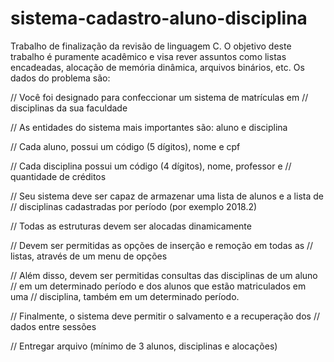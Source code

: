 # sistema-cadastro-aluno-disciplina

Trabalho de finalização da revisão de linguagem C.
O objetivo deste trabalho é puramente acadêmico e visa rever assuntos como listas encadeadas, alocação de memória dinâmica, arquivos binários, etc.
Os dados do problema são:

// Você foi designado para confeccionar um sistema de matrículas em
// disciplinas da sua faculdade

// As entidades do sistema mais importantes são: aluno e disciplina

// Cada aluno, possui um código (5 dígitos), nome e cpf

// Cada disciplina possui um código (4 dígitos), nome, professor e
// quantidade de créditos

// Seu sistema deve ser capaz de armazenar uma lista de alunos e a lista de
// disciplinas cadastradas por período (por exemplo 2018.2)

// Todas as estruturas devem ser alocadas dinamicamente

// Devem ser permitidas as opções de inserção e remoção em todas as
// listas, através de um menu de opções

// Além disso, devem ser permitidas consultas das disciplinas de um aluno
// em um determinado período e dos alunos que estão matriculados em uma
// disciplina, também em um determinado período.

// Finalmente, o sistema deve permitir o salvamento e a recuperação dos
// dados entre sessões

// Entregar arquivo (mínimo de 3 alunos, disciplinas e alocações)
